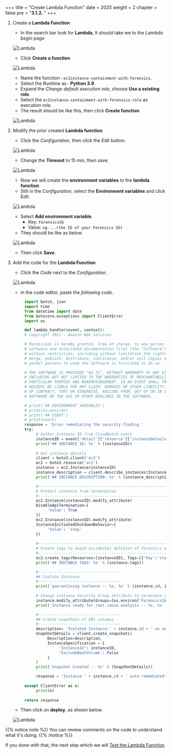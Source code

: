 +++
title = "Create Lambda Function"
date = 2025
weight = 2
chapter = false
pre = "<b>3.1.2. </b>"
+++

<!-- #### Create Lambda Function -->

1. Create a **Lambda Function**

     - In the search bar look for **Lambda**, It should take we to the _Lambda begin page_

     ![Lambda](/images/3/3.1/3.1.2/Lambda.png?width=90pc)

     - Click **Create a function**

     ![Lambda](/images/3/3.1/3.1.2/Create_function.png?width=90pc)

     - Name the function : `ec2instance-containment-with-forensics`.
     - Select the Runtime as : **Python 3.9**.
     - Expand the _Change default execution role_, choose **Use a existing role**.
     - Select the `ec2instance-containment-with-forensics-role` as execution role.
     - The result should be like this, then click **Create function**
     
     ![Lambda](/images/3/3.1/3.1.2/Create_function_settings.png?width=90pc)

2. Modify the prior created **Lambda function**
     - Click the _Configuration_, then click the _Edit_ button.
     
     ![Lambda](/images/3/3.1/3.1.2/Configure_function_runtime1.png?width=90pc)

     - Change the **Timeout** to 15 min, then save.

     ![Lambda](/images/3/3.1/3.1.2/Configure_function_runtime2.png?width=90pc)
       
     - Now we will create the **environment variables** to the **lambda function**
     - Still in the _Configuration_, select the **Environment variables** and click _Edit_.

     ![Lambda](/images/3/3.1/3.1.2/Configure_function_create_env_var.png?width=90pc)

     - Select **Add environment variable**.
       - Key: `ForensicsSG`
       - Value: `sg-...(the ID of your Forensics SG)`
     - They should be like as below.

     ![Lambda](/images/3/3.1/3.1.2/Configure_function_add_env_var.png?width=90pc)

     - Then click **Save**. 

3. Add the code for the **Lambda Function**
     - Click the _Code_ next to the _Configuration_.
     
     ![Lambda](/images/3/3.1/3.1.2/Add_code_Lambda.png?width=90pc)
     
     - In the code editor, paste the _following code_.
     
     ```python
          import boto3, json
          import time
          from datetime import date
          from botocore.exceptions import ClientError
          import os

          def lambda_handler(event, context):
          # Copyright 2022 - Amazon Web Services

          # Permission is hereby granted, free of charge, to any person obtaining a copy of this
          # software and associated documentation files (the "Software"), to deal in the Software
          # without restriction, including without limitation the rights to use, copy, modify,
          # merge, publish, distribute, sublicense, and/or sell copies of the Software, and to
          # permit persons to whom the Software is furnished to do so.

          # THE SOFTWARE IS PROVIDED "AS IS", WITHOUT WARRANTY OF ANY KIND, EXPRESS OR IMPLIED,
          # INCLUDING BUT NOT LIMITED TO THE WARRANTIES OF MERCHANTABILITY, FITNESS FOR A
          # PARTICULAR PURPOSE AND NONINFRINGEMENT. IN NO EVENT SHALL THE AUTHORS OR COPYRIGHT
          # HOLDERS BE LIABLE FOR ANY CLAIM, DAMAGES OR OTHER LIABILITY, WHETHER IN AN ACTION
          # OF CONTRACT, TORT OR OTHERWISE, ARISING FROM, OUT OF OR IN CONNECTION WITH THE
          # SOFTWARE OR THE USE OR OTHER DEALINGS IN THE SOFTWARE.

          # print('## ENVIRONMENT VARIABLES')
          # print(os.environ)
          # print('## EVENT')
          # print(event)
          response = 'Error remediating the security finding.'
          try:
               # Gather Instance ID from CloudWatch event
               instanceID = event['detail']['resource']['instanceDetails']['instanceId']
               print('## INSTANCE ID: %s' % (instanceID))
               
               # Get instance details
               client = boto3.client('ec2')
               ec2 = boto3.resource('ec2')
               instance = ec2.Instance(instanceID)
               instance_description = client.describe_instances(InstanceIds=[instanceID])
               print('## INSTANCE DESCRIPTION: %s' % (instance_description))

               #-------------------------------------------------------------------
               # Protect instance from termination
               #-------------------------------------------------------------------
               ec2.Instance(instanceID).modify_attribute(
               DisableApiTermination={
                    'Value': True
               })
               ec2.Instance(instanceID).modify_attribute(
               InstanceInitiatedShutdownBehavior={
                    'Value': 'stop'
               })
               
               #-------------------------------------------------------------------
               # Create tags to avoid accidental deletion of forensics evidence
               #-------------------------------------------------------------------
               ec2.create_tags(Resources=[instanceID], Tags=[{'Key':'status', 'Value':'isolated'}])
               print('## INSTANCE TAGS: %s' % (instance.tags))

               #------------------------------------
               ## Isolate Instance
               #------------------------------------
               print('quarantining instance -- %s, %s' % (instance.id, instance.instance_type))
               
               # Change instance Security Group attribute to terminate connections and allow Forensics Team's access
               instance.modify_attribute(Groups=[os.environ['ForensicsSG']])
               print('Instance ready for root cause analysis -- %s, %s' % (instance.id,  instance.security_groups))

               #------------------------------------
               ## Create snapshots of EBS volumes 
               #------------------------------------
               description= 'Isolated Instance:' + instance.id + ' on account: ' + event['detail']['accountId'] + ' on ' + date.today().strftime("%Y-%m-%d  %H:%M:%S")
               SnapShotDetails = client.create_snapshots(
                    Description=description,
                    InstanceSpecification = {
                         'InstanceId': instanceID,
                         'ExcludeBootVolume': False
                    }
               )
               print('Snapshot Created -- %s' % (SnapShotDetails))

               response = 'Instance ' + instance.id + ' auto-remediated'        
               
          except ClientError as e:
               print(e)
          
          return response

    ```

     - Then click on **deploy**, as shown below.
     
     ![Lambda](/images/3/3.1/3.1.2/Deploy_code_Lambda.png?width=90pc)

{{% notice note %}}
You can review comments on the code to understand what it's doing.
{{% /notice %}}

If you done with that, the next step which we will [Test the Lambda Function](../3.1.3-Test-Lambda-Function).
